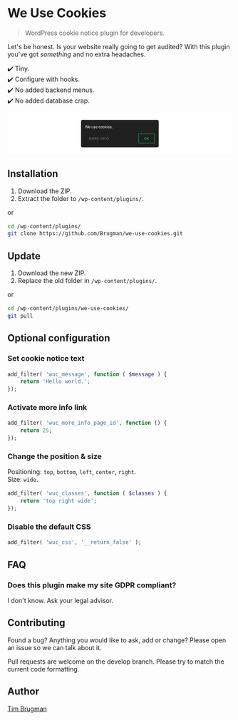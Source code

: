 # We Use Cookies

> WordPress cookie notice plugin for developers.

Let's be honest. Is your website really going to get audited? With this plugin you've got *something* and no extra headaches.

:heavy_check_mark: Tiny.\
:heavy_check_mark: Configure with hooks.\
:heavy_check_mark: No added backend menus.\
:heavy_check_mark: No added database crap.

![screenshot](/screenshot.png)

## Installation

1. Download the ZIP.
1. Extract the folder to `/wp-content/plugins/`.

or

```sh
cd /wp-content/plugins/
git clone https://github.com/Brugman/we-use-cookies.git
```

## Update

1. Download the new ZIP.
1. Replace the old folder in `/wp-content/plugins/`.

or

```sh
cd /wp-content/plugins/we-use-cookies/
git pull
```

## Optional configuration

### Set cookie notice text

```php
add_filter( 'wuc_message', function ( $message ) {
    return 'Hello world.';
});
```

### Activate more info link

```php
add_filter( 'wuc_more_info_page_id', function () {
    return 25;
});
```

### Change the position & size

Positioning: `top`, `bottom`, `left`, `center`, `right`.\
Size: `wide`.

```php
add_filter( 'wuc_classes', function ( $classes ) {
    return 'top right wide';
});
```

### Disable the default CSS

```php
add_filter( 'wuc_css', '__return_false' );
```

## FAQ

### Does this plugin make my site GDPR compliant?

I don't know. Ask your legal advisor.

## Contributing

Found a bug? Anything you would like to ask, add or change? Please open an issue so we can talk about it.

Pull requests are welcome on the develop branch. Please try to match the current code formatting.

## Author

[Tim Brugman](https://github.com/Brugman)